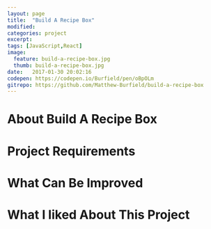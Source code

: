 ```yaml
---
layout: page
title:  "Build A Recipe Box"
modified:
categories: project
excerpt:
tags: [JavaScript,React]
image: 
  feature: build-a-recipe-box.jpg
  thumb: build-a-recipe-box.jpg
date:   2017-01-30 20:02:16
codepen: https://codepen.io/Burfield/pen/oBpOLm
gitrepo: https://github.com/Matthew-Burfield/build-a-recipe-box
---
```


# About Build A Recipe Box

# Project Requirements

# What Can Be Improved

# What I liked About This Project
